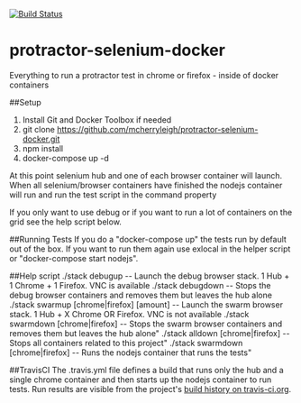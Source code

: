 [![Build Status](https://travis-ci.org/mcherryleigh/protractor-selenium-docker.svg?branch=master)](https://travis-ci.org/mcherryleigh/protractor-selenium-docker)
# protractor-selenium-docker
Everything to run a protractor test in chrome or firefox - inside of docker containers

##Setup
1. Install Git and Docker Toolbox if needed
1. git clone https://github.com/mcherryleigh/protractor-selenium-docker.git
1. npm install
1. docker-compose up -d

At this point selenium hub and one of each browser container will launch. When all selenium/browser containers have finished the nodejs container will run and run the test script in the command property

If you only want to use debug or if you want to run a lot of containers on the grid see the help script below.

##Running Tests
If you do a "docker-compose up" the tests run by default out of the box. If you want to run them again use exlocal in the helper script or "docker-compose start nodejs".

##Help script
    ./stack debugup -- Launch the debug browser stack. 1 Hub + 1 Chrome + 1 Firefox. VNC is available
    ./stack debugdown -- Stops the debug browser containers and removes them but leaves the hub alone
    ./stack swarmup [chrome|firefox] [amount] -- Launch the swarm browser stack. 1 Hub + X Chrome OR Firefox. VNC is not available
    ./stack swarmdown [chrome|firefox] -- Stops the swarm browser containers and removes them but leaves the hub alone"
    ./stack alldown [chrome|firefox] -- Stops all containers related to this project"
    ./stack swarmdown [chrome|firefox] -- Runs the nodejs container that runs the tests"
    
##TravisCI
The .travis.yml file defines a build that runs only the hub and a single chrome container and then starts up the nodejs container to run tests. Run results are visible from the project's [build history on travis-ci.org](https://travis-ci.org/mcherryleigh/protractor-selenium-docker/builds).